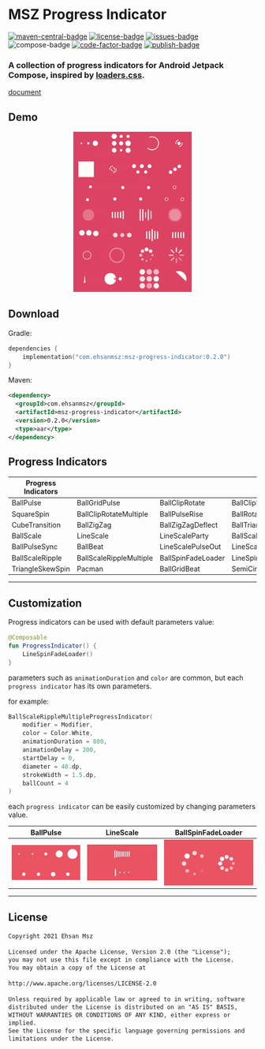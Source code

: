# MSZ Progress Indicator
[![maven-central-badge]][maven-central]
[![license-badge]][license]
[![issues-badge]][issues]
![compose-badge]
[![code-factor-badge]][code-factor]
[![publish-badge]][publish]


### A collection of progress indicators for Android Jetpack Compose, inspired by [loaders.css][1].

[document][document]

## Demo

<div align="center">
    <img src="screenshot/progress_indicator.gif">
</div>

## Download

Gradle:
```kotlin
dependencies {
    implementation("com.ehsanmsz:msz-progress-indicator:0.2.0")
}
```

Maven:
```xml
<dependency>
  <groupId>com.ehsanmsz</groupId>
  <artifactId>msz-progress-indicator</artifactId>
  <version>0.2.0</version>
  <type>aar</type>
</dependency>
```


## Progress Indicators
| Progress Indicators |  |  |  |
|--|--|--|--|
| BallPulse | BallGridPulse | BallClipRotate | BallClipRotatePulse |
| SquareSpin | BallClipRotateMultiple | BallPulseRise | BallRotate |
| CubeTransition | BallZigZag | BallZigZagDeflect | BallTrianglePath  |
| BallScale | LineScale | LineScaleParty | BallScaleMultiple |
| BallPulseSync | BallBeat | LineScalePulseOut | LineScalePulseOutRapid |
| BallScaleRipple | BallScaleRippleMultiple | BallSpinFadeLoader | LineSpinFadeLoader |
| TriangleSkewSpin | Pacman | BallGridBeat | SemiCircleSpin |

---

## Customization
Progress indicators can be used with default parameters value:

```kotlin
@Composable
fun ProgressIndicator() {
    LineSpinFadeLoader()
}
```

parameters such as `animationDuration` and `color` are common, but each `progress indicator` has its own parameters.

for example:

```kotlin
BallScaleRippleMultipleProgressIndicator(
    modifier = Modifier,
    color = Color.White,
    animationDuration = 800,
    animationDelay = 200,
    startDelay = 0,
    diameter = 40.dp,
    strokeWidth = 1.5.dp,
    ballCount = 4
)
```

each `progress indicator` can be easily customized by changing parameters value.

|   BallPulse   |   LineScale   |    BallSpinFadeLoader    |
|---------------|---------------|--------------------------|
| ![ball-pulse] | ![line-scale] | ![ball-spin-fade-loader] |

---

## License

```
Copyright 2021 Ehsan Msz

Licensed under the Apache License, Version 2.0 (the "License");
you may not use this file except in compliance with the License.
You may obtain a copy of the License at

http://www.apache.org/licenses/LICENSE-2.0

Unless required by applicable law or agreed to in writing, software
distributed under the License is distributed on an "AS IS" BASIS,
WITHOUT WARRANTIES OR CONDITIONS OF ANY KIND, either express or implied.
See the License for the specific language governing permissions and
limitations under the License.
```

[maven-central-badge]: https://img.shields.io/maven-central/v/com.ehsanmsz/msz-progress-indicator?label=Maven%20Central&color=blue

[license-badge]: https://img.shields.io/github/license/ehsanmsz/mszprogressindicator?color=blue

[issues-badge]: https://img.shields.io/github/issues/ehsanmsz/mszprogressindicator?color=blue

[compose-badge]: https://img.shields.io/badge/Compose-1.1.1-blue

[code-factor-badge]: https://img.shields.io/codefactor/grade/github/ehsanmsz/mszprogressindicator

[publish-badge]: https://img.shields.io/github/workflow/status/ehsanmsz/mszprogressindicator/Publish


[maven-central]: https://search.maven.org/artifact/com.ehsanmsz/msz-progress-indicator/0.2.0/aar

[license]: https://github.com/EhsanMsz/MszProgressIndicator/blob/master/LICENSE

[issues]: https://github.com/EhsanMsz/MszProgressIndicator/issues

[code-factor]: https://www.codefactor.io/repository/github/ehsanmsz/mszprogressindicator

[publish]: https://github.com/EhsanMsz/MszProgressIndicator/actions/workflows/publish.yaml

[document]: https://ehsanmsz.com/open-source/msz-progress-indicator


[1]: https://github.com/ConnorAtherton/loaders.css

[ball-pulse]: screenshot/ball_pulse_custom.gif

[line-scale]: screenshot/line_scale_custom.gif

[ball-spin-fade-loader]: screenshot/ball_spin_fade_loader_custom.gif
